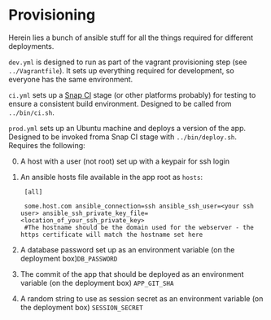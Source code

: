 Provisioning
============

Herein lies a bunch of ansible stuff for all the things required for different deployments.

`dev.yml` is designed to run as part of the vagrant provisioning step (see `../Vagrantfile`). It sets up everything required for development, so everyone has the same environment.

`ci.yml` sets up a [Snap CI](https://snap-ci.com) stage (or other platforms probably) for testing to ensure a consistent build environment. Designed to be called from `../bin/ci.sh`.

`prod.yml` sets up an Ubuntu machine and deploys a version of the app. Designed to be invoked froma Snap CI stage with `../bin/deploy.sh`. Requires the following:

0. A host with a user (not root) set up with a keypair for ssh login

0. An ansible hosts file available in the app root as `hosts`:

        [all]

        some.host.com ansible_connection=ssh ansible_ssh_user=<your ssh user> ansible_ssh_private_key_file=<location_of_your_ssh_private_key>
        #The hostname should be the domain used for the webserver - the https certificate will match the hostname set here

0. A database password set up as an environment variable (on the deployment box)`DB_PASSWORD`

0. The commit of the app that should be deployed as an environment variable (on the deployment box) `APP_GIT_SHA`

0. A random string to use as session secret as an environment variable (on the deployment box) `SESSION_SECRET`

